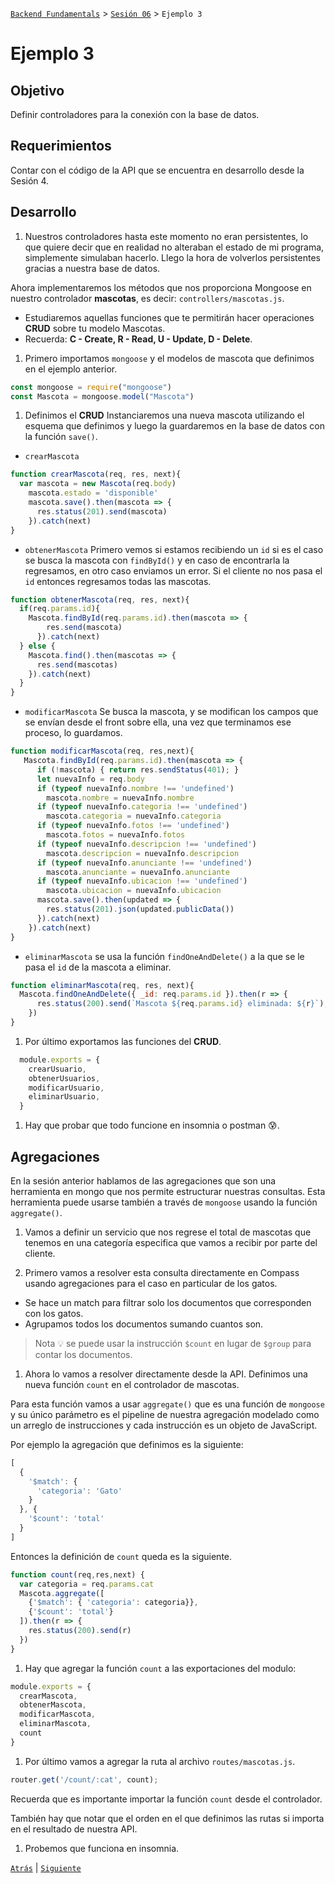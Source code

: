 [`Backend Fundamentals`](../../README.md) > [`Sesión 06`](../README.md) > `Ejemplo 3`

# Ejemplo 3

## Objetivo

Definir controladores para la conexión con la base de datos.

## Requerimientos

Contar con el código de la API que se encuentra en desarrollo desde la Sesión 4.

## Desarrollo

1. Nuestros controladores hasta este momento no eran persistentes, lo que quiere decir que en realidad no alteraban el estado de mi programa, simplemente simulaban hacerlo. Llego la hora de volverlos persistentes gracias a nuestra base de datos.

Ahora implementaremos los métodos que nos proporciona Mongoose en nuestro controlador <b>mascotas</b>, es decir:  `controllers/mascotas.js`. 

- Estudiaremos aquellas funciones que te permitirán hacer operaciones <b>CRUD</b> sobre tu modelo Mascotas.
- Recuerda: <b>C - Create, R - Read, U - Update, D - Delete</b>.


1. Primero importamos `mongoose` y el modelos de mascota que definimos en el ejemplo anterior. 

```jsx
const mongoose = require("mongoose")
const Mascota = mongoose.model("Mascota")
```

1. Definimos el **CRUD** Instanciaremos una nueva mascota utilizando el esquema que definimos y luego la guardaremos en la base de datos con la función `save()`.

- `crearMascota`

```jsx
function crearMascota(req, res, next){
  var mascota = new Mascota(req.body)
    mascota.estado = 'disponible'
    mascota.save().then(mascota => {
      res.status(201).send(mascota)
    }).catch(next)
}
```

- `obtenerMascota` Primero vemos si estamos recibiendo un `id` si es el caso se busca la mascota con `findById()` y en caso de encontrarla la regresamos, en otro caso enviamos un error. Si el cliente no nos pasa el `id` entonces regresamos todas las mascotas.

```jsx
function obtenerMascota(req, res, next){
  if(req.params.id){
    Mascota.findById(req.params.id).then(mascota => {
        res.send(mascota)
      }).catch(next)
  } else {
    Mascota.find().then(mascotas => {
      res.send(mascotas)
    }).catch(next)
  } 
}
```

- `modificarMascota` Se busca la mascota, y se modifican los campos que se envían desde el front sobre ella, una vez que terminamos ese proceso, lo guardamos.

```jsx
function modificarMascota(req, res,next){
   Mascota.findById(req.params.id).then(mascota => {
      if (!mascota) { return res.sendStatus(401); }
      let nuevaInfo = req.body
      if (typeof nuevaInfo.nombre !== 'undefined')
        mascota.nombre = nuevaInfo.nombre
      if (typeof nuevaInfo.categoria !== 'undefined')
        mascota.categoria = nuevaInfo.categoria
      if (typeof nuevaInfo.fotos !== 'undefined')
        mascota.fotos = nuevaInfo.fotos
      if (typeof nuevaInfo.descripcion !== 'undefined')
        mascota.descripcion = nuevaInfo.descripcion
      if (typeof nuevaInfo.anunciante !== 'undefined')
        mascota.anunciante = nuevaInfo.anunciante
      if (typeof nuevaInfo.ubicacion !== 'undefined')
        mascota.ubicacion = nuevaInfo.ubicacion
      mascota.save().then(updated => {                                   
        res.status(201).json(updated.publicData())
      }).catch(next)
    }).catch(next)
}
```

- `eliminarMascota` se usa la función `findOneAndDelete()` a la que se le pasa el `id` de la mascota a eliminar.

```jsx
function eliminarMascota(req, res, next){
  Mascota.findOneAndDelete({ _id: req.params.id }).then(r => {
      res.status(200).send(`Mascota ${req.params.id} eliminada: ${r}`);
    })
}
```

1. Por último exportamos las funciones del **CRUD**.

```jsx
  module.exports = {
    crearUsuario,
    obtenerUsuarios,
    modificarUsuario,
    eliminarUsuario,
  }
```

1. Hay que probar que todo funcione en insomnia o postman 😰.

## Agregaciones

En la sesión anterior hablamos de las agregaciones que son una herramienta en mongo que nos permite estructurar nuestras consultas. Esta herramienta puede usarse también a través de `mongoose` usando la función `aggregate()`.

1. Vamos a definir un servicio que nos regrese el total de mascotas que tenemos en una categoría especifica que vamos a recibir por parte del cliente. 

1. Primero vamos a resolver esta consulta directamente en Compass usando agregaciones para el caso en particular de los gatos.

  - Se hace un match para filtrar solo los documentos que corresponden con los gatos.
  - Agrupamos todos los documentos sumando cuantos son. 

> Nota 💡
> se puede usar la instrucción `$count` en lugar de `$group` para contar los documentos.

1. Ahora lo vamos a resolver directamente desde la API. Definimos una nueva función `count` en el controlador de mascotas.

Para esta función vamos a usar `aggregate()` que es una función de `mongoose` y su único parámetro es el pipeline de nuestra agregación modelado como un arreglo de instrucciones y cada instrucción es un objeto de JavaScript.

Por ejemplo la agregación que definimos es la siguiente:

```jsx
[
  {
    '$match': {
      'categoria': 'Gato'
    }
  }, {
    '$count': 'total'
  }
]
```
Entonces la definición de `count` queda es la siguiente.


```jsx
function count(req,res,next) {
  var categoria = req.params.cat
  Mascota.aggregate([
    {'$match': { 'categoria': categoria}}, 
    {'$count': 'total'}
  ]).then(r => {
    res.status(200).send(r)
  })
}
```

1. Hay que agregar la función `count` a las exportaciones del modulo:
```jsx
module.exports = {
  crearMascota,
  obtenerMascota,
  modificarMascota,
  eliminarMascota,
  count
}
```

1. Por último vamos a agregar la ruta al archivo `routes/mascotas.js`. 

```jsx
router.get('/count/:cat', count);
```
 
Recuerda que es importante importar la función `count` desde el controlador. 

También hay que notar que el orden en el que definimos las rutas si importa en el resultado de nuestra API.

1. Probemos que funciona en insomnia.


[`Atrás`](../Reto-01) | [`Siguiente`](../Reto-02)

